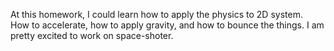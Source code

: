 At this homework, I could learn how to apply the physics to 2D system.  
How to accelerate, how to apply gravity, and how to bounce the things.
I am pretty excited to work on space-shoter.